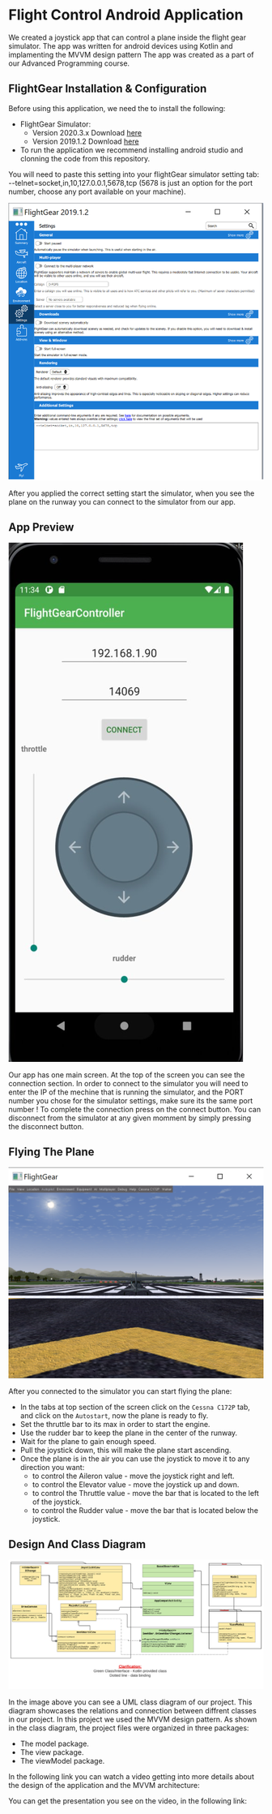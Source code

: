 # Flight Control Android Application​


We created a joystick app that can control a plane inside the flight gear simulator.​
The app was written for android devices using Kotlin and implamenting the MVVM design pattern​
The app was created as a part of our Advanced Programming course. 

## FlightGear Installation & Configuration

Before using this application, we need the to install the following:
 - FlightGear Simulator:
   - Version 2020.3.x Download [here](https://www.flightgear.org/download/)
   - Version 2019.1.2 Download [here](https://sourceforge.net/projects/flightgear/files/release-2019.1/)
 - To run the application we recommend installing android studio and clonning the code from this repository.
   
You will need to paste this setting into your flightGear simulator setting tab:
--telnet=socket,in,10,127.0.0.1,5678,tcp
(5678 is just an option for the port number, choose any port available on your machine). 

![alt text](https://github.com/yana-sidnich/pictures/blob/main/pic1.png)

After you applied the correct setting start the simulator, when you see the plane on the runway you can connect to the simulator from our app.


## App Preview
![alt text](https://github.com/yana-sidnich/pictures/blob/main/pic3.png)

Our app has one main screen. 
At the top of the screen you can see the connection section. In order to connect to the simulator you will need to enter the IP of the mechine that is running the simulator, and the PORT number you chose for the simulator settings, make sure its the same port number !
To complete the connection press on the connect button. You can disconnect from the simulator at any given momment by simply pressing the disconnect button. 

## Flying The Plane

![alt text](https://github.com/yana-sidnich/pictures/blob/main/pic4.png)

After you connected to the simulator you can start flying the plane:
- In the tabs at top section of the screen click on the `Cessna C172P` tab, and click on the `Autostart`, now the plane is ready to fly.
- Set the thruttle bar to its max in order to start the engine.
- Use the rudder bar to keep the plane in the center of the runway.
- Wait for the plane to gain enough speed.
- Pull the joystick down, this will make the plane start ascending.
- Once the plane is in the air you can use the joystick to move it to any direction you want:
  - to control the Aileron value - move the joystick right and left.
  - to control the Elevator value - move the joystick up and down.
  - to control the Thruttle value - move the bar that is located to the left of the joystick.
  - to control the Rudder value - move the bar that is located below the joystick.


## Design And Class Diagram

![alt text](https://github.com/yana-sidnich/pictures/blob/main/UML%20class%20-%20yana%20(1).png)

In the image above you can see a UML class diagram of our project. This diagram showcases the relations and connection between diffrent classes in our project.
In this project we used the MVVM design pattern. As shown in the class diagram, the project files were organized in three packages:
- The model package.
- The view package.
- The viewModel package.

In the following link you can watch a video getting into more details about the design of the application and the MVVM architecture:

You can get the presentation you see on the video, in the following link:

